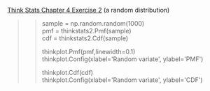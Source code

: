 [Think Stats Chapter 4 Exercise 2](http://greenteapress.com/thinkstats2/html/thinkstats2005.html#toc41) (a random distribution)

>> sample = np.random.random(1000)  
>> pmf = thinkstats2.Pmf(sample)  
>> cdf = thinkstats2.Cdf(sample)  
>>
>> thinkplot.Pmf(pmf,linewidth=0.1)  
>> thinkplot.Config(xlabel='Random variate', ylabel='PMF')  
>>
>> thinkplot.Cdf(cdf)  
>> thinkplot.Config(xlabel='Random variate', ylabel='CDF')